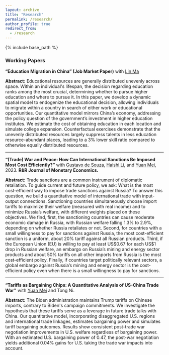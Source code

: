 ```yaml
---
layout: archive
title: "Research"
permalink: /research/
author_profile: true
redirect_from:
  - /research
---
```


{% include base_path %}
### Working Papers
**“Education Migration in China” (Job Market Paper)** with [Lin Ma](https://lin-ma.com/index.html)

**Abstract:** Educational resources are generally distributed unevenly across space. Within an individual's lifespan, the decision regarding education ranks among the most crucial, determining whether to pursue higher education and where to pursue it. In this paper, we develop a dynamic spatial model to endogenize the educational decision, allowing individuals to migrate within a country in search of either work or educational opportunities. Our quantitative model mirrors China’s economy, addressing the policy question of the government’s investment in higher education institutes. We estimate the cost of obtaining education in each location and simulate college expansion. Counterfactual exercises demonstrate that the unevenly distributed resources largely suppress talents in less education resource-abundant places, leading to a 3% lower skill ratio compared to otherwise equally distributed resources.

---
**“(Trade) War and Peace: How Can International Sanctions Be Imposed Most Cost Efficiently?”** with [Gustavo de Souza](https://gustavodesouza.net), [Haishi Li](https://sites.google.com/view/haishi-harry-li/home), and [Yuan Mei](https://sites.google.com/site/meiyecon/home), 2023. **R&R Journal of Monetary Economics.**
  
**Abstract:** Trade sanctions are a common instrument of diplomatic retaliation. To guide current and future policy, we ask: What is the most cost-efficient way to impose trade sanctions against Russia? To answer this question, we build a quantitative model of international trade with input-output connections. Sanctioning countries simultaneously choose import tariffs to maximize their welfare (measured with real income) and to minimize Russia’s welfare, with different weights placed on these objectives. We find, first, the sanctioning countries can cause moderate economic damage in Russia, with Russian welfare falling 1.3% to 2.9%, depending on whether Russia retaliates or not. Second, for countries with a small willingness to pay for sanctions against Russia, the most cost-efficient sanction is a uniform, about 20% tariff against all Russian products. Third, if the European Union (EU) is willing to pay at least US$0.67 for each US\$1 drop in Russian welfare, an embargo on Russia’s mining and energy sector products and about 50% tariffs on all other imports from Russia is the most cost-efficient policy. Finally, if countries target politically relevant sectors, a global embargo against Russia’s mining and energy sector is the cost-efficient policy even when there is a small willingness to pay for sanctions. 

---
**“Tariffs as Bargaining Chips: A Quantitative Analysis of US-China Trade War"** with [Yuan Mei](https://sites.google.com/site/meiyecon/home) and Tong Ni.

**Abstract:** The Biden administration maintains Trump tariffs on Chinese imports, contrary to Biden's campaign commitments. We investigate the hypothesis that these tariffs serve as a leverage in future trade talks with China. Our quantitative model, incorporating disaggregated U.S. regions and international trade linkages, estimates bargaining power and simulates tariff bargaining outcomes. Results show consistent post-trade war negotiation improvements in U.S. welfare regardless of bargaining power. With an estimated U.S. bargaining power of 0.47, the post-war negotiation yields additional 0.04% gains for U.S. taking the trade war impacts into account.
